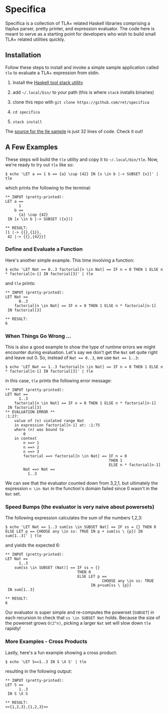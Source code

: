 # Specifica

Specifica is a collection of TLA+ related Haskell libraries comprising a tlaplus parser, pretty printer, and expression evaluator. The code here is meant to serve as a starting point for developers who wish to build small TLA+ related utilities quickly.

## Installation

Follow these steps to install and invoke a simple sample application called `tle` to evaluate a TLA+ expression from stdin.

1. Install the [Haskell tool stack utility](https://docs.haskellstack.org/en/stable/README/#how-to-install)
2. add `~/.local/bin/` to your path (this is where `stack` installs binaries)

3. clone this repo with `git clone https://github.com/ret/specifica`
4. `cd specifica`
5. `stack install`

The [source for the tle sample](https://github.com/ret/specifica/blob/master/tlaplus-eval/src/tle.hs) is just 32 lines of code. Check it out!

## A Few Examples

These steps will build the `tle` utility and copy it to `~/.local/bin/tle`. Now, we're ready to try out `tle` like so:

`$ echo 'LET a == 1 b == {a} \cup {42} IN [x \in b |-> SUBSET {x}]' | tle`

which prints the following to the terminal:

```
** INPUT (pretty-printed):
LET a ==
      1
    b ==
      {a} \cup {42}
 IN [x \in b |-> SUBSET ({x})]

** RESULT:
[1 |-> {{},{1}},
 42 |-> {{},{42}}]
```

### Define and Evaluate a Function

Here's another simple example. This time involving a function:

```
$ echo 'LET Nat == 0..3 factorial[n \in Nat] == IF n = 0 THEN 1 ELSE n * factorial[n-1] IN factorial[3]' | tle
```

and `tle` prints:

```
** INPUT (pretty-printed):
LET Nat ==
      0..3
    factorial[n \in Nat] == IF n = 0 THEN 1 ELSE n * factorial[n-1]
 IN factorial[3]

** RESULT:
6
```

### When Things Go Wrong ...

This is also a good example to show the type of runtime errors we might encounter during evaluation. Let's say we don't get the `Nat` set quite right and leave out 0. So, instead of `Nat == 0..3`, we use `Nat == 1..3`:

```
$ echo 'LET Nat == 1..3 factorial[n \in Nat] == IF n = 0 THEN 1 ELSE n * factorial[n-1] IN factorial[3]' | tle
```

in this case, `tle` prints the following error message:

```
** INPUT (pretty-printed):
LET Nat ==
      1..3
    factorial[n \in Nat] == IF n = 0 THEN 1 ELSE n * factorial[n-1]
 IN factorial[3]
** EVALUATION ERROR **
:1:27:
    value of (n) violated range Nat
    in expression factorial[n-1] at: :1:75
    where (n) was bound to
        0
    in context
        n ==> 1
        n ==> 2
        n ==> 3
        factorial ==> factorial[n \in Nat] == IF n = 0
                                              THEN 1
                                              ELSE n * factorial[n-1]
        Nat ==> Nat ==
          1..3
```

We can see that the evaluator counted down from 3,2,1, but ultimately the expression `n \in Nat` in the function's domain failed since 0 wasn't in the `Nat` set.

### Speed Bumps (the evaluator is very naive about powersets)

The following expression calculates the sum of the numbers 1,2,3:

```
$ echo 'LET Nat == 1..3 sum[ss \in SUBSET Nat] == IF ss = {} THEN 0 ELSE LET p == CHOOSE any \in ss: TRUE IN p + sum[ss \ {p}] IN sum[1..3]' | tle
```

and yields the expected 6:

```
** INPUT (pretty-printed):
LET Nat ==
      1..3
    sum[ss \in SUBSET (Nat)] == IF ss = {}
                                THEN 0
                                ELSE LET p ==
                                           CHOOSE any \in ss: TRUE
                                      IN p+sum[ss \ {p}]
 IN sum[1..3]

** RESULT:
6
```

Our evaluator is super simple and re-computes the powerset (`SUBSET`) in each recursion to check that `ss \in SUBSET Nat` holds. Because the size of the powerset grows `O(2^n)`, picking a larger `Nat` set will slow down `tle` rapidly!

### More Examples - Cross Products

Lastly, here's a fun example showing a cross product:

```
$ echo 'LET S==1..3 IN S \X S' | tle
```

resulting in the following output:

```
** INPUT (pretty-printed):
LET S ==
      1..3
 IN S \X S

** RESULT:
<<{1,2,3},{1,2,3}>>
```
